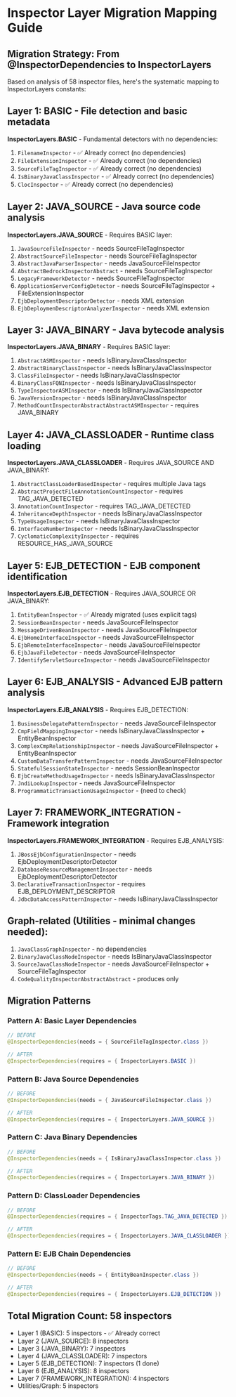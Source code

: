 # Inspector Layer Migration Mapping Guide

## Migration Strategy: From @InspectorDependencies to InspectorLayers

Based on analysis of 58 inspector files, here's the systematic mapping to InspectorLayers constants:

## Layer 1: BASIC - File detection and basic metadata

**InspectorLayers.BASIC** - Fundamental detectors with no dependencies:

1. `FilenameInspector` - ✅ Already correct (no dependencies)
2. `FileExtensionInspector` - ✅ Already correct (no dependencies) 
3. `SourceFileTagInspector` - ✅ Already correct (no dependencies)
4. `IsBinaryJavaClassInspector` - ✅ Already correct (no dependencies)
5. `ClocInspector` - ✅ Already correct (no dependencies)

## Layer 2: JAVA_SOURCE - Java source code analysis

**InspectorLayers.JAVA_SOURCE** - Requires BASIC layer:

1. `JavaSourceFileInspector` - needs SourceFileTagInspector
2. `AbstractSourceFileInspector` - needs SourceFileTagInspector
3. `AbstractJavaParserInspector` - needs JavaSourceFileInspector
4. `AbstractBedrockInspectorAbstract` - needs SourceFileTagInspector
5. `LegacyFrameworkDetector` - needs SourceFileTagInspector
6. `ApplicationServerConfigDetector` - needs SourceFileTagInspector + FileExtensionInspector
7. `EjbDeploymentDescriptorDetector` - needs XML extension
8. `EjbDeploymenDescriptorAnalyzerInspector` - needs XML extension

## Layer 3: JAVA_BINARY - Java bytecode analysis

**InspectorLayers.JAVA_BINARY** - Requires BASIC layer:

1. `AbstractASMInspector` - needs IsBinaryJavaClassInspector
2. `AbstractBinaryClassInspector` - needs IsBinaryJavaClassInspector
3. `ClassFileInspector` - needs IsBinaryJavaClassInspector
4. `BinaryClassFQNInspector` - needs IsBinaryJavaClassInspector
5. `TypeInspectorASMInspector` - needs IsBinaryJavaClassInspector
6. `JavaVersionInspector` - needs IsBinaryJavaClassInspector
7. `MethodCountInspectorAbstractAbstractASMInspector` - requires JAVA_BINARY

## Layer 4: JAVA_CLASSLOADER - Runtime class loading

**InspectorLayers.JAVA_CLASSLOADER** - Requires JAVA_SOURCE AND JAVA_BINARY:

1. `AbstractClassLoaderBasedInspector` - requires multiple Java tags
2. `AbstractProjectFileAnnotationCountInspector` - requires TAG_JAVA_DETECTED
3. `AnnotationCountInspector` - requires TAG_JAVA_DETECTED
4. `InheritanceDepthInspector` - needs IsBinaryJavaClassInspector
5. `TypeUsageInspector` - needs IsBinaryJavaClassInspector
6. `InterfaceNumberInspector` - needs IsBinaryJavaClassInspector
7. `CyclomaticComplexityInspector` - requires RESOURCE_HAS_JAVA_SOURCE

## Layer 5: EJB_DETECTION - EJB component identification

**InspectorLayers.EJB_DETECTION** - Requires JAVA_SOURCE OR JAVA_BINARY:

1. `EntityBeanInspector` - ✅ Already migrated (uses explicit tags)
2. `SessionBeanInspector` - needs JavaSourceFileInspector
3. `MessageDrivenBeanInspector` - needs JavaSourceFileInspector
4. `EjbHomeInterfaceInspector` - needs JavaSourceFileInspector
5. `EjbRemoteInterfaceInspector` - needs JavaSourceFileInspector
6. `EjbJavaFileDetector` - needs JavaSourceFileInspector
7. `IdentifyServletSourceInspector` - needs JavaSourceFileInspector

## Layer 6: EJB_ANALYSIS - Advanced EJB pattern analysis

**InspectorLayers.EJB_ANALYSIS** - Requires EJB_DETECTION:

1. `BusinessDelegatePatternInspector` - needs JavaSourceFileInspector
2. `CmpFieldMappingInspector` - needs IsBinaryJavaClassInspector + EntityBeanInspector
3. `ComplexCmpRelationshipInspector` - needs JavaSourceFileInspector + EntityBeanInspector
4. `CustomDataTransferPatternInspector` - needs JavaSourceFileInspector
5. `StatefulSessionStateInspector` - needs SessionBeanInspector
6. `EjbCreateMethodUsageInspector` - needs IsBinaryJavaClassInspector
7. `JndiLookupInspector` - needs JavaSourceFileInspector
8. `ProgrammaticTransactionUsageInspector` - (need to check)

## Layer 7: FRAMEWORK_INTEGRATION - Framework integration

**InspectorLayers.FRAMEWORK_INTEGRATION** - Requires EJB_ANALYSIS:

1. `JBossEjbConfigurationInspector` - needs EjbDeploymentDescriptorDetector
2. `DatabaseResourceManagementInspector` - needs EjbDeploymentDescriptorDetector
3. `DeclarativeTransactionInspector` - requires EJB_DEPLOYMENT_DESCRIPTOR
4. `JdbcDataAccessPatternInspector` - needs IsBinaryJavaClassInspector

## Graph-related (Utilities - minimal changes needed):

1. `JavaClassGraphInspector` - no dependencies
2. `BinaryJavaClassNodeInspector` - needs IsBinaryJavaClassInspector  
3. `SourceJavaClassNodeInspector` - needs JavaSourceFileInspector + SourceFileTagInspector
4. `CodeQualityInspectorAbstractAbstract` - produces only

## Migration Patterns

### Pattern A: Basic Layer Dependencies
```java
// BEFORE
@InspectorDependencies(needs = { SourceFileTagInspector.class })

// AFTER  
@InspectorDependencies(requires = { InspectorLayers.BASIC })
```

### Pattern B: Java Source Dependencies
```java
// BEFORE
@InspectorDependencies(needs = { JavaSourceFileInspector.class })

// AFTER
@InspectorDependencies(requires = { InspectorLayers.JAVA_SOURCE })
```

### Pattern C: Java Binary Dependencies
```java
// BEFORE
@InspectorDependencies(needs = { IsBinaryJavaClassInspector.class })

// AFTER
@InspectorDependencies(requires = { InspectorLayers.JAVA_BINARY })
```

### Pattern D: ClassLoader Dependencies
```java
// BEFORE
@InspectorDependencies(requires = { InspectorTags.TAG_JAVA_DETECTED })

// AFTER
@InspectorDependencies(requires = { InspectorLayers.JAVA_CLASSLOADER })
```

### Pattern E: EJB Chain Dependencies
```java
// BEFORE
@InspectorDependencies(needs = { EntityBeanInspector.class })

// AFTER
@InspectorDependencies(requires = { InspectorLayers.EJB_DETECTION })
```

## Total Migration Count: 58 inspectors
- Layer 1 (BASIC): 5 inspectors - ✅ Already correct
- Layer 2 (JAVA_SOURCE): 8 inspectors
- Layer 3 (JAVA_BINARY): 7 inspectors  
- Layer 4 (JAVA_CLASSLOADER): 7 inspectors
- Layer 5 (EJB_DETECTION): 7 inspectors (1 done)
- Layer 6 (EJB_ANALYSIS): 8 inspectors
- Layer 7 (FRAMEWORK_INTEGRATION): 4 inspectors
- Utilities/Graph: 5 inspectors

